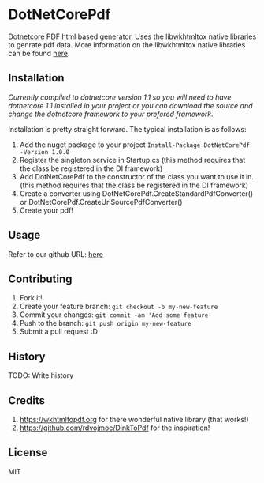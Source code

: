 # DotNetCorePdf
Dotnetcore PDF html based generator. Uses the libwkhtmltox native libraries to genrate pdf data.
More information on the libwkhtmltox native libraries can be found [here](https://wkhtmltopdf.org "libwkhtmltox home page").<br/>

## Installation
*Currently compiled to dotnetcore version 1.1 so you will need to have dotnetcore 1.1 installed in your project or you can download the source and change the dotnetcore framework to your prefered framework.* <br/>

Installation is pretty straight forward. The typical installation is as follows:
1. Add the nuget package to your project `Install-Package DotNetCorePdf -Version 1.0.0`
2. Register the singleton service in Startup.cs (this method requires that the class be registered in the DI framework)
3. Add DotNetCorePdf to the constructor of the class you want to use it in. (this method requires that the class be registered in the DI framework)
4. Create a converter using DotNetCorePdf.CreateStandardPdfConverter() or DotNetCorePdf.CreateUriSourcePdfConverter()
5. Create your pdf!
## Usage
Refer to our github URL: [here](https://github.com/ChrisBardsley/DotNetCorePdf "DotNetCorePdf Github Repo")
## Contributing
1. Fork it!
2. Create your feature branch: `git checkout -b my-new-feature`
3. Commit your changes: `git commit -am 'Add some feature'`
4. Push to the branch: `git push origin my-new-feature`
5. Submit a pull request :D
## History
TODO: Write history
## Credits
1. https://wkhtmltopdf.org for there wonderful native library (that works!)
2. https://github.com/rdvojmoc/DinkToPdf for the inspiration!
## License
MIT